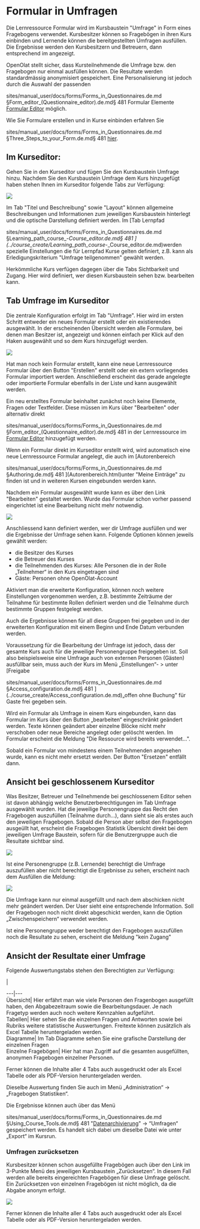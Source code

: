 # Formular in Umfragen

Die Lernressource Formular wird im Kursbaustein "Umfrage" in Form eines
Fragebogens verwendet. Kursbesitzer können so Fragebögen in ihren Kurs
einbinden und Lernende können die bereitgestellten Umfragen ausfüllen. Die
Ergebnisse werden den Kursbesitzern und Betreuern, dann entsprechend im
angezeigt.

OpenOlat stellt sicher, dass Kursteilnehmende die Umfrage bzw. den Fragebogen
nur einmal ausfüllen können. Die Resultate werden standardmässig anonymisiert
gespeichert. Eine Personalisierung ist jedoch durch die Auswahl der passenden

sites/manual_user/docs/forms/Forms_in_Questionnaires.de.md §Form_editor_(Questionnaire_editor).de.md§ 481
Formular Elemente [Formular Editor](Formular+Editor.html) möglich.

Wie Sie Formulare erstellen und in Kurse einbinden erfahren Sie

sites/manual_user/docs/forms/Forms_in_Questionnaires.de.md §Three_Steps_to_your_Form.de.md§ 481
[hier](Three_Steps_to_your_Form.de.md).

## Im Kurseditor:

Gehen Sie in den Kurseditor und fügen Sie den Kursbaustein Umfrage hinzu.
Nachdem Sie den Kursbaustein Umfrage dem Kurs hinzugefügt haben stehen Ihnen
im Kurseditor folgende Tabs zur Verfügung:

![](assets/Umfrage_Kurseditor.png)

  

Im Tab "Titel und Beschreibung" sowie "Layout" können allgemeine
Beschreibungen und Informationen zum jeweiligen Kursbaustein hinterlegt und
die optische Darstellung definiert werden. Im [Tab Lernpfad

sites/manual_user/docs/forms/Forms_in_Questionnaires.de.md §Learning_path_course_-_Course_editor.de.md§ 481
](../course_create/Learning_path_course_-_Course_editor.de.md)werden spezielle Einstellungen die für
Lernpfad Kurse gelten definiert, z.B. kann als Erledigungskriterium "Umfrage
teilgenommen" gewählt werden.

Herkömmliche Kurs verfügen dagegen über die Tabs Sichtbarkeit und Zugang. Hier
wird definiert, wer diesen Kursbaustein sehen bzw. bearbeiten kann.

## Tab Umfrage im Kurseditor

Die zentrale Konfiguration erfolgt im Tab "Umfrage". Hier wird im ersten
Schritt entweder ein neues Formular erstellt oder ein existierendes
ausgewählt. In der erscheinenden Übersicht werden alle Formulare, bei denen
man Besitzer ist, angezeigt und können einfach per Klick auf den Haken
ausgewählt und so dem Kurs hinzugefügt werden.

![](assets/Formular_auswahlmenue1.jpg)

Hat man noch kein Formular erstellt, kann eine neue Lernressource Formular
über den Button "Erstellen" erstellt oder ein extern vorliegendes Formular
importiert werden. Anschließend erscheint das gerade angelegte oder
importierte Formular ebenfalls in der Liste und kann ausgewählt werden.

Ein neu erstelltes Formular beinhaltet zunächst noch keine Elemente, Fragen
oder Textfelder. Diese müssen im Kurs über "Bearbeiten" oder alternativ direkt

sites/manual_user/docs/forms/Forms_in_Questionnaires.de.md §Form_editor_(Questionnaire_editor).de.md§ 481
in der Lernressource im [Formular Editor](Formular+Editor.html) hinzugefügt
werden.

Wenn ein Formular direkt im Kurseditor erstellt wird, wird automatisch eine
neue Lernressource Formular angelegt, die auch im [Autorenbereich

sites/manual_user/docs/forms/Forms_in_Questionnaires.de.md §Authoring.de.md§ 481
](Autorenbereich.html)unter "Meine Einträge" zu finden ist und in weiteren
Kursen eingebunden werden kann.

Nachdem ein Formular ausgewählt wurde kann es über den Link "Bearbeiten"
gestaltet werden. Wurde das Formular schon vorher passend eingerichtet ist
eine Bearbeitung nicht mehr notwendig.

![](assets/Umfrage_Tab.png)  

  

Anschliessend kann definiert werden, wer dir Umfrage ausfüllen und wer die
Ergebnisse der Umfrage sehen kann. Folgende Optionen können jeweils gewählt
werden:

  * die Besitzer des Kurses
  * die Betreuer des Kurses
  * die Teilnehmenden des Kurses: Alle Personen die in der Rolle „Teilnehmer“ in den Kurs eingetragen sind
  * Gäste: Personen ohne OpenOlat-Account

Aktiviert man die erweiterte Konfiguration, können noch weitere Einstellungen
vorgenommen werden, z.B. bestimmte Zeiträume der Teilnahme für bestimmte
Rollen definiert werden und die Teilnahme durch bestimmte Gruppen festgelegt
werden.

Auch die Ergebnisse können für all diese Gruppen frei gegeben und in der
erweiterten Konfiguration mit einem Beginn und Ende Datum verbunden werden.

Voraussetzung für die Bearbeitung der Umfrage ist jedoch, dass der gesamte
Kurs auch für die jeweilige Personengruppe freigegeben ist. Soll also
beispielsweise eine Umfrage auch von externen Personen (Gästen) ausfüllbar
sein, muss auch der Kurs im Menü „Einstellungen“- > unter [Freigabe

sites/manual_user/docs/forms/Forms_in_Questionnaires.de.md §Access_configuration.de.md§ 481
](../course_create/Access_configuration.de.md)„offen ohne Buchung" für Gaste frei gegeben sein.

Wird ein Formular als Umfrage in einem Kurs eingebunden, kann das Formular im
Kurs über den Button „bearbeiten“ eingeschränkt geändert werden. Texte können
geändert aber einzelne Blöcke nicht mehr verschoben oder neue Bereiche
angelegt oder gelöscht werden. Im Formular erscheint die Meldung "Die
Ressource wird bereits verwendet...".

Sobald ein Formular von mindestens einem Teilnehmenden angesehen wurde, kann
es nicht mehr ersetzt werden. Der Button "Ersetzen" entfällt dann.

## Ansicht bei geschlossenem Kurseditor

Was Besitzer, Betreuer und Teilnehmende bei geschlossenem Editor sehen ist
davon abhängig welche Benutzerberechtigungen im Tab Umfrage ausgewählt wurden.
Hat die jeweilige Personengruppe das Recht den Fragebogen auszufüllen
(Teilnahme durch...), dann sieht sie als erstes auch den jeweiligen
Fragebogen.  Sobald die Person aber selbst den Fragebogen ausgeüllt hat,
erscheint die Fragebogen Statistik Übersicht direkt bei dem jeweiligen Umfrage
Baustein, sofern für die Benutzergruppe auch die Resultate sichtbar sind.

![](assets/Umfrage_Kurs.jpg)

Ist eine Personengruppe (z.B. Lernende) berechtigt die Umfrage auszufüllen
aber nicht berechtigt die Ergebnisse zu sehen, erscheint nach dem Ausfüllen
die Meldung:

![](assets/Umfrage_ausgefuellt.jpg)

Die Umfrage kann nur einmal ausgefüllt und nach dem abschicken nicht mehr
geändert werden. Der User sieht eine entsprechende Information. Soll der
Fragebogen noch nicht direkt abgeschickt werden, kann die Option
„Zwischenspeichern“ verwendet werden.

Ist eine Personengruppe weder berechtigt den Fragebogen auszufüllen noch die
Resultate zu sehen, erscheint die Meldung "kein Zugang"

  

## Ansicht der Resultate einer Umfrage

Folgende Auswertungstabs stehen den Berechtigten zur Verfügung:

  
|  
  
---|---  
Übersicht| Hier erfährt man wie viele Personen den Fragenbogen ausgefüllt
haben, den Abgabezeitraum sowie die Bearbeitungsdauer. Je nach Fragetyp werden
auch noch weitere Kennzahlen aufgeführt.  
Tabellen| Hier sehen Sie die einzelnen Fragen und Antworten sowie bei Rubriks
weitere statistische Auswertungen. Freitexte können zusätzlich als Excel
Tabelle heruntergeladen werden.  
Diagramme| Im Tab Diagramme sehen Sie eine grafische Darstellung der einzelnen
Fragen  
Einzelne Fragebögen| Hier hat man Zugriff auf die gesamten ausgefüllten,
anonymen Fragebogen einzelner Personen.  
  
Ferner können die Inhalte aller 4 Tabs auch ausgedruckt oder als Excel Tabelle
oder als PDF-Version heruntergeladen werden.

Dieselbe Auswertung finden Sie auch im Menü „Administration“ -> „Fragebogen
Statistiken“.

Die Ergebnisse können auch über das Menü

sites/manual_user/docs/forms/Forms_in_Questionnaires.de.md §Using_Course_Tools.de.md§ 481
"[Datenarchivierung](../course_operation/Using_Course_Tools.de.md)"  -> “Umfragen“
gespeichert werden. Es handelt sich dabei um dieselbe Datei wie unter „Export“
im Kursrun.

### Umfragen zurücksetzen

Kursbesitzer können schon ausgefüllte Fragebögen auch über den Link im
3-Punkte Menü des jeweiligen Kursbaustein „Zurücksetzen“. In diesem Fall
werden alle bereits eingereichten Fragebögen für diese Umfrage gelöscht. Ein
Zurücksetzen von einzelnen Fragebögen ist nicht möglich, da die Abgabe anonym
erfolgt.

![](assets/Umfrage_zuruecksetzen.jpg)

Ferner können die Inhalte aller 4 Tabs auch ausgedruckt oder als Excel Tabelle
oder als PDF-Version heruntergeladen werden.

  

